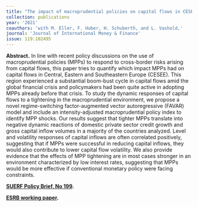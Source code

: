 ```yaml
---
title: "The impact of macroprudential policies on capital flows in CESEE. [doi](https://doi.org/10.1016/j.jimonfin.2021.102495)"
collection: publications
year: '2021'
coauthors: 'with M. Eller, F. Huber, H. Schuberth, and L. Vashold,'
journal: 'Journal of International Money & Finance'
issue: 119:102495
---
```

**Abstract.** In line with recent policy discussions on the use of macroprudential policies (MPPs) to respond to cross-border risks arising from capital flows, this paper tries to quantify which impact MPPs had on capital flows in Central, Eastern and Southeastern Europe (CESEE). This region experienced a substantial boom-bust cycle in capital flows amid the global financial crisis and policymakers had been quite active in adopting MPPs already before that crisis. To study the dynamic responses of capital flows to a tightening in the macroprudential environment, we propose a novel regime-switching factor-augmented vector autoregressive (FAVAR) model and include an intensity-adjusted macroprudential policy index to identify MPP shocks. Our results suggest that tighter MPPs translate into negative dynamic reactions of domestic private sector credit growth and gross capital inflow volumes in a majority of the countries analyzed. Level and volatility responses of capital inflows are often correlated positively, suggesting that if MPPs were successful in reducing capital inflows, they would also contribute to lower capital flow volatility. We also provide evidence that the effects of MPP tightening are in most cases stronger in an environment characterized by low interest rates, suggesting that MPPs would be more effective if conventional monetary policy were facing constraints.

[**SUERF Policy Brief, No 199**](https://www.suerf.org/suer-policy-brief/34405/the-impact-of-macroprudential-policies-on-capital-flows-in-cesee)**.**

[**ESRB working paper**](https://www.esrb.europa.eu/pub/pdf/wp/esrb.wp118~3638ff0233.en.pdf)**.**

